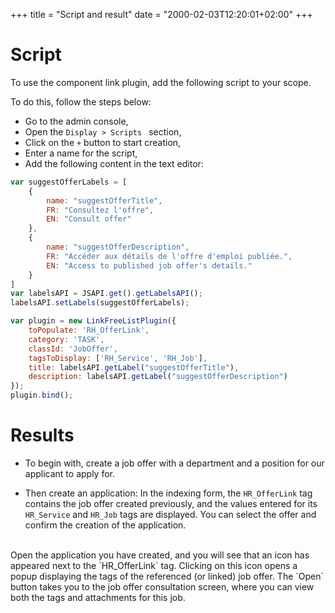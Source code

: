+++
title = "Script and result"
date = "2000-02-03T12:20:01+02:00"
+++

# Script

To use the component link plugin, add the following script to your scope. 

To do this, follow the steps below:

* Go to the admin console,
* Open the `Display > Scripts ` section,
* Click on the `+` button to start creation,
* Enter a name for the script,
* Add the following content in the text editor: 

```javascript
var suggestOfferLabels = [
	{
        name: "suggestOfferTitle",
		FR: "Consultez l'offre",
		EN: "Consult offer"
	},
    {
        name: "suggestOfferDescription",
		FR: "Accéder aux détails de l'offre d'emploi publiée.",
		EN: "Access to published job offer's details."
	}
]
var labelsAPI = JSAPI.get().getLabelsAPI();
labelsAPI.setLabels(suggestOfferLabels);

var plugin = new LinkFreeListPlugin({
	toPopulate: 'RH_OfferLink',
	category: 'TASK',
	classId: 'JobOffer',
	tagsToDisplay: ['RH_Service', 'RH_Job'],
	title: labelsAPI.getLabel("suggestOfferTitle"),
	description: labelsAPI.getLabel("suggestOfferDescription")
});
plugin.bind();
```

# Results

* To begin with, create a job offer with a department and a position for our applicant to apply for.

* Then create an application: In the indexing form, the `HR_OfferLink` tag contains the job offer created previously, and the values entered for its `HR_Service` and `HR_Job` tags are displayed. You can select the offer and confirm the creation of the application.


<br/>
Open the application you have created, and you will see that an icon has appeared next to the `HR_OfferLink` tag. Clicking on this icon opens a popup displaying the tags of the referenced (or linked) job offer. 
The `Open` button takes you to the job offer consultation screen, where you can view both the tags and attachments for this job.



